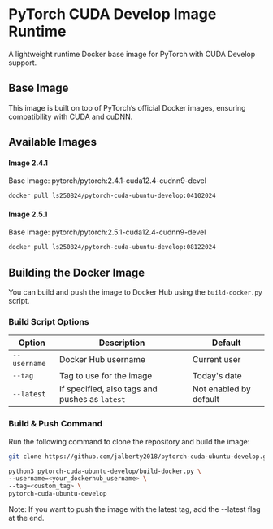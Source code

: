 # PyTorch CUDA Develop Image Runtime

A lightweight runtime Docker base image for PyTorch with CUDA Develop support.

## Base Image

This image is built on top of PyTorch’s official Docker images, ensuring compatibility with CUDA and cuDNN.

## Available Images

#### Image 2.4.1

Base Image: pytorch/pytorch:2.4.1-cuda12.4-cudnn9-devel

```bash
docker pull ls250824/pytorch-cuda-ubuntu-develop:04102024
```

#### Image 2.5.1

Base Image: pytorch/pytorch:2.5.1-cuda12.4-cudnn9-devel

```bash
docker pull ls250824/pytorch-cuda-ubuntu-develop:08122024
```

## Building the Docker Image

You can build and push the image to Docker Hub using the `build-docker.py` script.

### Build Script Options

| Option         | Description                                         | Default                |
|----------------|-----------------------------------------------------|------------------------|
| `--username`   | Docker Hub username                                 | Current user           |
| `--tag`        | Tag to use for the image                            | Today's date           |
| `--latest`     | If specified, also tags and pushes as `latest`      | Not enabled by default |

### Build & Push Command

Run the following command to clone the repository and build the image:

```bash
git clone https://github.com/jalberty2018/pytorch-cuda-ubuntu-develop.git

python3 pytorch-cuda-ubuntu-develop/build-docker.py \
--username=<your_dockerhub_username> \
--tag=<custom_tag> \ 
pytorch-cuda-ubuntu-develop
```

Note: If you want to push the image with the latest tag, add the --latest flag at the end.
